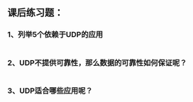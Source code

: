 ## 课后练习题：

### 1、列举5个依赖于UDP的应用

```markdown

```

### 2、UDP不提供可靠性，那么数据的可靠性如何保证呢？

```markdown

```



### 3、UDP适合哪些应用呢？

```markdown

```

